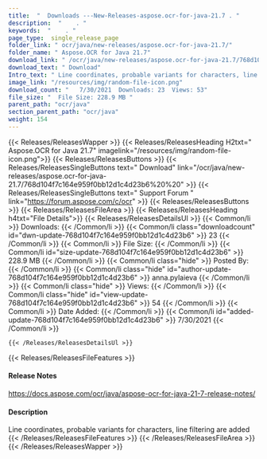 ```yaml
---
title:  "  Downloads ---New-Releases-aspose.ocr-for-java-21.7 . " 
description:  "    . " 
keywords:  "    . " 
page_type:  single_release_page
folder_link: " ocr/java/new-releases/aspose.ocr-for-java-21.7/"
folder_name: " Aspose.OCR for Java 21.7"
download_link: " /ocr/java/new-releases/aspose.ocr-for-java-21.7/768d104f7c164e959f0bb12d1c4d23b6"
download_text: " Download"
Intro_text: " Line coordinates, probable variants for characters, line filtering are added"
image_link: "/resources/img/random-file-icon.png"
download_count: "   7/30/2021  Downloads: 23  Views: 53"
file_size: "  File Size: 228.9 MB "
parent_path: "ocr/java"
section_parent_path: "ocr/java"
weight: 154
---
```


{{< Releases/ReleasesWapper >}}
  {{< Releases/ReleasesHeading H2txt=" Aspose.OCR for Java 21.7" imagelink="/resources/img/random-file-icon.png">}}
  {{< Releases/ReleasesButtons >}}
    {{< Releases/ReleasesSingleButtons text=" Download" link="/ocr/java/new-releases/aspose.ocr-for-java-21.7/768d104f7c164e959f0bb12d1c4d23b6%20%20" >}}
    {{< Releases/ReleasesSingleButtons text=" Support Forum " link="https://forum.aspose.com/c/ocr" >}}
  {{< Releases/ReleasesButtons >}}
  {{< Releases/ReleasesFileArea >}}
    {{< Releases/ReleasesHeading h4txt="File Details">}}
    {{< Releases/ReleasesDetailsUl >}}
            {{< Common/li  >}} Downloads: {{< /Common/li >}} 
      {{< Common/li class="downloadcount" id="dwn-update-768d104f7c164e959f0bb12d1c4d23b6" >}} 23 {{< /Common/li >}} 
      {{< Common/li  >}} File Size: {{< /Common/li >}} 
      {{< Common/li id="size-update-768d104f7c164e959f0bb12d1c4d23b6" >}} 228.9 MB {{< /Common/li >}} 
      {{< Common/li  class="hide" >}} Posted By: {{< /Common/li >}} 
      {{< Common/li class="hide" id="author-update-768d104f7c164e959f0bb12d1c4d23b6" >}} anna.pylaieva {{< /Common/li >}} 
      {{< Common/li class="hide"  >}} Views: {{< /Common/li >}} 
      {{< Common/li class="hide" id="view-update-768d104f7c164e959f0bb12d1c4d23b6" >}} 54 {{< /Common/li >}} 
      {{< Common/li  >}} Date Added: {{< /Common/li >}} 
      {{< Common/li id="added-update-768d104f7c164e959f0bb12d1c4d23b6" >}} 7/30/2021 {{< /Common/li >}} 

    {{< /Releases/ReleasesDetailsUl >}}

  {{< Releases/ReleasesFileFeatures >}}
      <h4>Release Notes</h4><div><a href="https://docs.aspose.com/ocr/java/aspose-ocr-for-java-21-7-release-notes/">https://docs.aspose.com/ocr/java/aspose-ocr-for-java-21-7-release-notes/</a></div><h4>Description</h4><div class="HTMLDescription">Line coordinates, probable variants for characters, line filtering are added</div>
  {{< /Releases/ReleasesFileFeatures >}}
 {{< /Releases/ReleasesFileArea >}}
{{< /Releases/ReleasesWapper >}}



